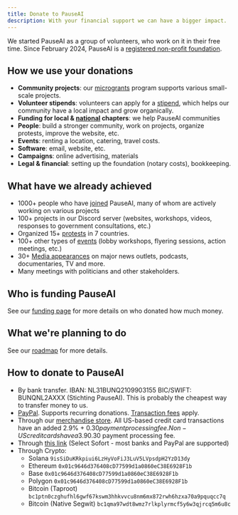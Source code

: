 ```yaml
---
title: Donate to PauseAI
description: With your financial support we can have a bigger impact.
---
```


<script>
    import Donate from '$lib/components/Donate.svelte'
</script>

We started PauseAI as a group of volunteers, who work on it in their free time.
Since February 2024, PauseAI is a [registered non-profit foundation](/legal).

<Donate />

## How we use your donations

- **Community projects**: our [microgrants](/microgrants) program supports various small-scale projects.
- **Volunteer stipends**: volunteers can apply for a [stipend](/volunteer-stipends), which helps our community have a local impact and grow organically.
- **Funding for local & [national](/national-groups) chapters**: we help PauseAI communities
- **People**: build a stronger community, work on projects, organize protests, improve the website, etc.
- **Events**: renting a location, catering, travel costs.
- **Software**: email, website, etc.
- **Campaigns**: online advertising, materials
- **Legal & financial**: setting up the foundation (notary costs), bookkeeping.

## What have we already achieved

- 1000+ people who have [joined](/join) PauseAI, many of whom are actively working on various projects
- 100+ projects in our Discord server (websites, workshops, videos, responses to government consultations, etc.)
- Organized 15+ [protests](/protests) in 7 countries.
- 100+ other types of [events](/events) (lobby workshops, flyering sessions, action meetings, etc.)
- 30+ [Media appearances](/press) on major news outlets, podcasts, documentaries, TV and more.
- Many meetings with politicians and other stakeholders.

## Who is funding PauseAI

See our [funding page](/funding) for more details on who donated how much money.

## What we're planning to do

See our [roadmap](/roadmap) for more details.

## How to donate to PauseAI

- By bank transfer. IBAN: NL31BUNQ2109903155 BIC/SWIFT: BUNQNL2AXXX (Stichting PauseAI). This is probably the cheapest way to transfer money to us.
- [PayPal](https://www.paypal.com/donate/?hosted_button_id=4TWZXY62EM5VE). Supports recurring donations. [Transaction fees](https://www.paypal.com/webapps/mpp/merchant-fees) apply.
- Through our [merchandise store](https://pauseai-shop.fourthwall.com/). All US-based credit card transactions have an added 2.9% + $0.30 payment processing fee. Non-US credit cards have a 3.9% +$0.30 payment processing fee.
- Through [this link](https://bunq.me/pauseai) (Select Sofort - most banks and PayPal are supported)
- Through Crypto:
  - Solana `9isSiDuKRkpiui6LzHyVoFiJ3LuV5LVpsdpH2YzD13dy`
  - Ethereum `0x01c9646d376408cD77599d1a0860eC38E6928F1b`
  - Base `0x01c9646d376408cD77599d1a0860eC38E6928F1b`
  - Polygon `0x01c9646d376408cD77599d1a0860eC38E6928F1b`
  - Bitcoin (Taproot) `bc1ptn0czghufhl6gwf67kswm3hhkvvcu8nm6mx872rwh6hzxa70a9pquqcc7q`
  - Bitcoin (Native Segwit) `bc1qma97wdt8wmz7rlkplyrmcf5y6w3qjrcq5m6u8c`
